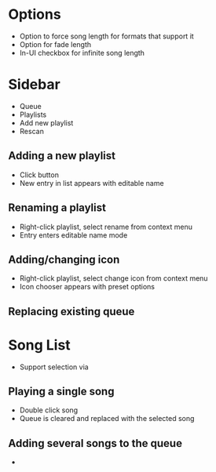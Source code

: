 # Options
- Option to force song length for formats that support it
- Option for fade length
- In-UI checkbox for infinite song length

# Sidebar
- Queue
- Playlists
- Add new playlist
- Rescan

## Adding a new playlist
- Click button
- New entry in list appears with editable name

## Renaming a playlist
- Right-click playlist, select rename from context menu
- Entry enters editable name mode

## Adding/changing icon
- Right-click playlist, select change icon from context menu
- Icon chooser appears with preset options

## Replacing existing queue

# Song List
- Support selection via

## Playing a single song
- Double click song
- Queue is cleared and replaced with the selected song

## Adding several songs to the queue
-
